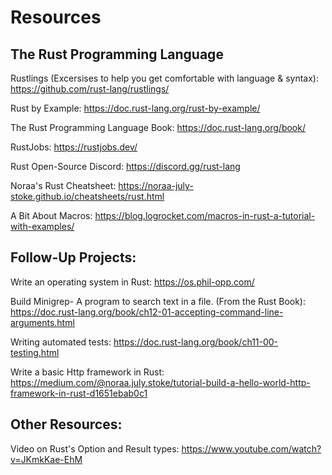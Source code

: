 # Resources

## The Rust Programming Language
Rustlings (Excersises to help you get comfortable with language & syntax):
https://github.com/rust-lang/rustlings/

Rust by Example:
https://doc.rust-lang.org/rust-by-example/

The Rust Programming Language Book:
https://doc.rust-lang.org/book/

RustJobs:
https://rustjobs.dev/

Rust Open-Source Discord:
https://discord.gg/rust-lang

Noraa's Rust Cheatsheet:
https://noraa-july-stoke.github.io/cheatsheets/rust.html

A Bit About Macros:
https://blog.logrocket.com/macros-in-rust-a-tutorial-with-examples/

## Follow-Up Projects:

Write an operating system in Rust:
https://os.phil-opp.com/

Build Minigrep- A program to search text in a file. (From the Rust Book):
https://doc.rust-lang.org/book/ch12-01-accepting-command-line-arguments.html

Writing automated tests:
https://doc.rust-lang.org/book/ch11-00-testing.html

Write a basic Http framework in Rust:
https://medium.com/@noraa.july.stoke/tutorial-build-a-hello-world-http-framework-in-rust-d1651ebab0c1

## Other Resources:

Video on Rust's Option and Result types:
https://www.youtube.com/watch?v=JKmkKae-EhM
